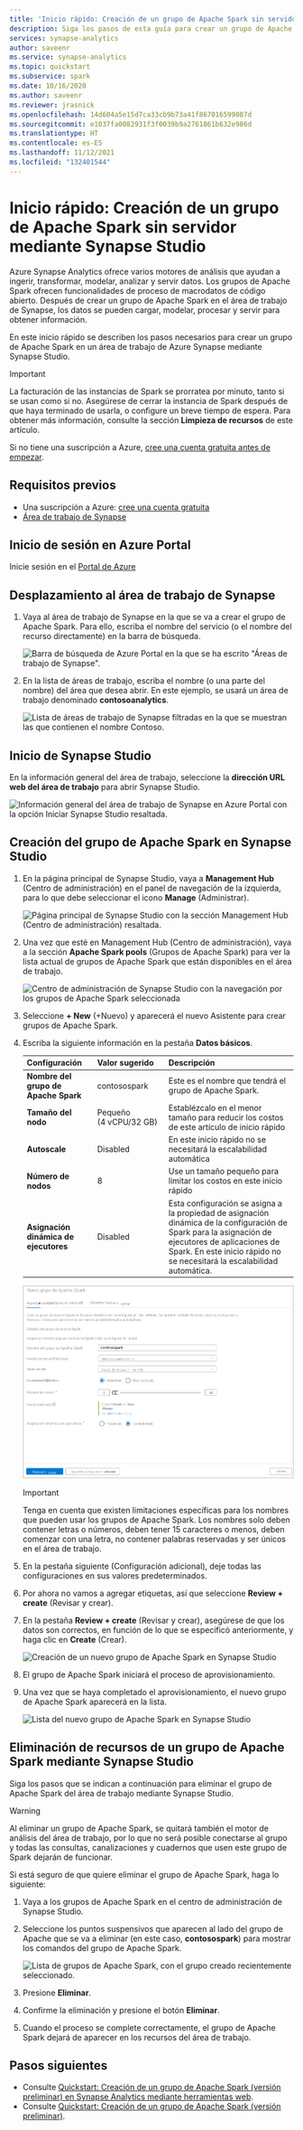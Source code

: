 ```yaml
---
title: 'Inicio rápido: Creación de un grupo de Apache Spark sin servidor mediante Synapse Studio'
description: Siga los pasos de esta guía para crear un grupo de Apache Spark sin servidor mediante Synapse Studio.
services: synapse-analytics
author: saveenr
ms.service: synapse-analytics
ms.topic: quickstart
ms.subservice: spark
ms.date: 10/16/2020
ms.author: saveenr
ms.reviewer: jrasnick
ms.openlocfilehash: 14d604a5e15d7ca33cb9b73a41f867016599087d
ms.sourcegitcommit: e1037fa0082931f3f0039b9a2761861b632e986d
ms.translationtype: HT
ms.contentlocale: es-ES
ms.lasthandoff: 11/12/2021
ms.locfileid: "132401544"
---
```

# <a name="quickstart-create-a-serverless-apache-spark-pool-using-synapse-studio"></a>Inicio rápido: Creación de un grupo de Apache Spark sin servidor mediante Synapse Studio

Azure Synapse Analytics ofrece varios motores de análisis que ayudan a ingerir, transformar, modelar, analizar y servir datos. Los grupos de Apache Spark ofrecen funcionalidades de proceso de macrodatos de código abierto. Después de crear un grupo de Apache Spark en el área de trabajo de Synapse, los datos se pueden cargar, modelar, procesar y servir para obtener información.  

En este inicio rápido se describen los pasos necesarios para crear un grupo de Apache Spark en un área de trabajo de Azure Synapse mediante Synapse Studio.

> [!IMPORTANT]
> La facturación de las instancias de Spark se prorratea por minuto, tanto si se usan como si no. Asegúrese de cerrar la instancia de Spark después de que haya terminado de usarla, o configure un breve tiempo de espera. Para obtener más información, consulte la sección **Limpieza de recursos** de este artículo.

Si no tiene una suscripción a Azure, [cree una cuenta gratuita antes de empezar](https://azure.microsoft.com/free/).

## <a name="prerequisites"></a>Requisitos previos

- Una suscripción a Azure: [cree una cuenta gratuita](https://azure.microsoft.com/free/)
- [Área de trabajo de Synapse](./quickstart-create-workspace.md)

## <a name="sign-in-to-the-azure-portal"></a>Inicio de sesión en Azure Portal

Inicie sesión en el [Portal de Azure](https://portal.azure.com/)

## <a name="navigate-to-the-synapse-workspace"></a>Desplazamiento al área de trabajo de Synapse

1. Vaya al área de trabajo de Synapse en la que se va a crear el grupo de Apache Spark. Para ello, escriba el nombre del servicio (o el nombre del recurso directamente) en la barra de búsqueda.

    ![Barra de búsqueda de Azure Portal en la que se ha escrito "Áreas de trabajo de Synapse".](media/quickstart-create-sql-pool/create-sql-pool-00a.png)
1. En la lista de áreas de trabajo, escriba el nombre (o una parte del nombre) del área que desea abrir. En este ejemplo, se usará un área de trabajo denominado **contosoanalytics**.

    ![Lista de áreas de trabajo de Synapse filtradas en la que se muestran las que contienen el nombre Contoso.](media/quickstart-create-sql-pool/create-sql-pool-00b.png)

## <a name="launch-synapse-studio"></a>Inicio de Synapse Studio 

En la información general del área de trabajo, seleccione la **dirección URL web del área de trabajo**  para abrir Synapse Studio.

![Información general del área de trabajo de Synapse en Azure Portal con la opción Iniciar Synapse Studio resaltada.](media/quickstart-create-apache-spark-pool/create-spark-pool-studio-20.png)

## <a name="create-the-apache-spark-pool-in-synapse-studio"></a>Creación del grupo de Apache Spark en Synapse Studio

1. En la página principal de Synapse Studio, vaya a **Management Hub** (Centro de administración) en el panel de navegación de la izquierda, para lo que debe seleccionar el icono **Manage** (Administrar).

    ![Página principal de Synapse Studio con la sección Management Hub (Centro de administración) resaltada.](media/quickstart-create-apache-spark-pool/create-spark-pool-studio-21.png)

1. Una vez que esté en Management Hub (Centro de administración), vaya a la sección **Apache Spark pools** (Grupos de Apache Spark) para ver la lista actual de grupos de Apache Spark que están disponibles en el área de trabajo.
    
    ![Centro de administración de Synapse Studio con la navegación por los grupos de Apache Spark seleccionada](media/quickstart-create-apache-spark-pool/create-spark-pool-studio-22.png)

1. Seleccione **+ New** (+Nuevo) y aparecerá el nuevo Asistente para crear grupos de Apache Spark. 

1. Escriba la siguiente información en la pestaña **Datos básicos**.

    | Configuración | Valor sugerido | Descripción |
    | :------ | :-------------- | :---------- |
    | **Nombre del grupo de Apache Spark** | contosospark | Este es el nombre que tendrá el grupo de Apache Spark. |
    | **Tamaño del nodo** | Pequeño (4 vCPU/32 GB) | Establézcalo en el menor tamaño para reducir los costos de este artículo de inicio rápido |
    | **Autoscale** | Disabled | En este inicio rápido no se necesitará la escalabilidad automática |
    | **Número de nodos** | 8 | Use un tamaño pequeño para limitar los costos en este inicio rápido|
    | **Asignación dinámica de ejecutores** |  Disabled | Esta configuración se asigna a la propiedad de asignación dinámica de la configuración de Spark para la asignación de ejecutores de aplicaciones de Spark. En este inicio rápido no se necesitará la escalabilidad automática.|
    
    ![Aspectos básicos del nuevo grupo de Apache Spark en Synapse Studio](media/quickstart-create-apache-spark-pool/create-spark-pool-studio-24.png)
    
    > [!IMPORTANT]
    > Tenga en cuenta que existen limitaciones específicas para los nombres que pueden usar los grupos de Apache Spark. Los nombres solo deben contener letras o números, deben tener 15 caracteres o menos, deben comenzar con una letra, no contener palabras reservadas y ser únicos en el área de trabajo.

1. En la pestaña siguiente (Configuración adicional), deje todas las configuraciones en sus valores predeterminados.

1. Por ahora no vamos a agregar etiquetas, así que seleccione **Review + create** (Revisar y crear).

1. En la pestaña **Review + create** (Revisar y crear), asegúrese de que los datos son correctos, en función de lo que se especificó anteriormente, y haga clic en **Create** (Crear). 

    ![Creación de un nuevo grupo de Apache Spark en Synapse Studio](media/quickstart-create-apache-spark-pool/create-spark-pool-studio-26.png)

1. El grupo de Apache Spark iniciará el proceso de aprovisionamiento.

1. Una vez que se haya completado el aprovisionamiento, el nuevo grupo de Apache Spark aparecerá en la lista.
    
    ![Lista del nuevo grupo de Apache Spark en Synapse Studio](media/quickstart-create-apache-spark-pool/create-spark-pool-studio-28.png)

## <a name="clean-up-apache-spark-pool-resources-using-synapse-studio"></a>Eliminación de recursos de un grupo de Apache Spark mediante Synapse Studio

Siga los pasos que se indican a continuación para eliminar el grupo de Apache Spark del área de trabajo mediante Synapse Studio.
> [!WARNING]
> Al eliminar un grupo de Apache Spark, se quitará también el motor de análisis del área de trabajo, por lo que no será posible conectarse al grupo y todas las consultas, canalizaciones y cuadernos que usen este grupo de Spark dejarán de funcionar.

Si está seguro de que quiere eliminar el grupo de Apache Spark, haga lo siguiente:

1. Vaya a los grupos de Apache Spark en el centro de administración de Synapse Studio.
1. Seleccione los puntos suspensivos que aparecen al lado del grupo de Apache que se va a eliminar (en este caso, **contosospark**) para mostrar los comandos del grupo de Apache Spark.

    ![Lista de grupos de Apache Spark, con el grupo creado recientemente seleccionado.](media/quickstart-create-apache-spark-pool/create-spark-pool-studio-29.png)

1. Presione **Eliminar**.
1. Confirme la eliminación y presione el botón **Eliminar**.
1. Cuando el proceso se complete correctamente, el grupo de Apache Spark dejará de aparecer en los recursos del área de trabajo. 

## <a name="next-steps"></a>Pasos siguientes

- Consulte [Quickstart: Creación de un grupo de Apache Spark (versión preliminar) en Synapse Analytics mediante herramientas web](quickstart-apache-spark-notebook.md).
- Consulte [Quickstart: Creación de un grupo de Apache Spark (versión preliminar)](quickstart-create-apache-spark-pool-portal.md).
